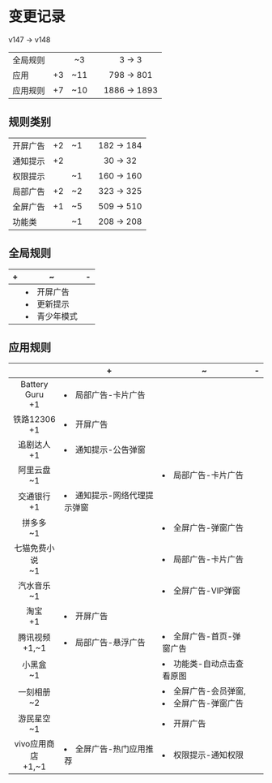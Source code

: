 # 变更记录

v147 -> v148

||||||
|-|:-:|:-:|:-:|:-:|
|全局规则||~3||3 -> 3|
|应用|+3|~11||798 -> 801|
|应用规则|+7|~10||1886 -> 1893|

## 规则类别

||||||
|-|:-:|:-:|:-:|:-:|
|开屏广告|+2|~1||182 -> 184|
|通知提示|+2|||30 -> 32|
|权限提示||~1||160 -> 160|
|局部广告|+2|~2||323 -> 325|
|全屏广告|+1|~5||509 -> 510|
|功能类||~1||208 -> 208|

## 全局规则

|+|~|-|
|-|-|-|
||<li>开屏广告<li>更新提示<li>青少年模式||

## 应用规则

||+|~|-|
|:-:|-|-|-|
|Battery Guru<br>+1|<li>局部广告-卡片广告|||
|铁路12306<br>+1|<li>开屏广告|||
|追剧达人<br>+1|<li>通知提示-公告弹窗|||
|阿里云盘<br>~1||<li>局部广告-卡片广告||
|交通银行<br>+1|<li>通知提示-网络代理提示弹窗|||
|拼多多<br>~1||<li>全屏广告-弹窗广告||
|七猫免费小说<br>~1||<li>局部广告-卡片广告||
|汽水音乐<br>~1||<li>全屏广告-VIP弹窗||
|淘宝<br>+1|<li>开屏广告|||
|腾讯视频<br>+1,~1|<li>局部广告-悬浮广告|<li>全屏广告-首页-弹窗广告||
|小黑盒<br>~1||<li>功能类-自动点击查看原图||
|一刻相册<br>~2||<li>全屏广告-会员弹窗,<li>全屏广告-弹窗广告||
|游民星空<br>~1||<li>开屏广告||
|vivo应用商店<br>+1,~1|<li>全屏广告-热门应用推荐|<li>权限提示-通知权限||
